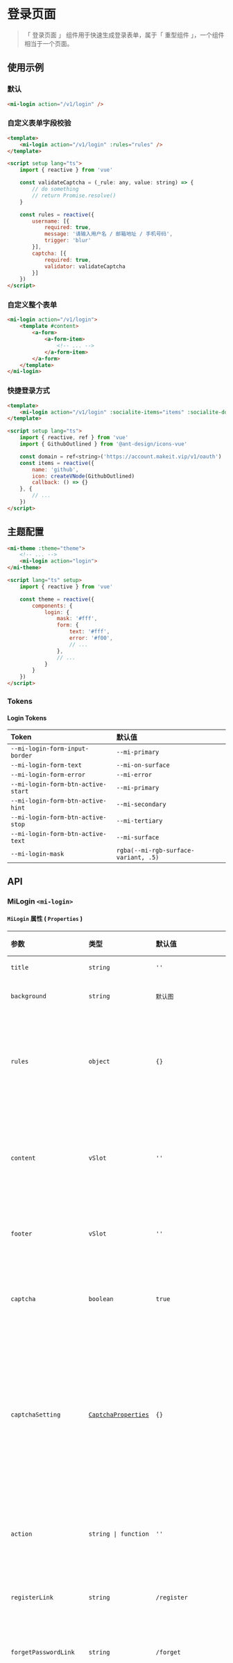 # 登录页面

> 「 登录页面 」 组件用于快速生成登录表单，属于「 重型组件 」，一个组件相当于一个页面。

## 使用示例

### 默认

```html
<mi-login action="/v1/login" />
```

### 自定义表单字段校验

```html
<template>
    <mi-login action="/v1/login" :rules="rules" />
</template>

<script setup lang="ts">
    import { reactive } from 'vue'

    const validateCaptcha = (_rule: any, value: string) => {
        // do something
        // return Promise.resolve()
    }

    const rules = reactive({
        username: [{
            required: true,
            message: '请输入用户名 / 邮箱地址 / 手机号码',
            trigger: 'blur'
        }],
        captcha: [{
            required: true,
            validator: validateCaptcha
        }]
    })
</script>
```

### 自定义整个表单

```html
<mi-login action="/v1/login">
    <template #content>
        <a-form>
            <a-form-item>
                <!-- ... -->
            </a-form-item>
        </a-form>
    </template>
</mi-login>
```

### 快捷登录方式

```html
<template>
    <mi-login action="/v1/login" :socialite-items="items" :socialite-domain="domain" />
</template>

<script setup lang="ts">
    import { reactive, ref } from 'vue'
    import { GithubOutlined } from '@ant-design/icons-vue'

    const domain = ref<string>('https://account.makeit.vip/v1/oauth')
    const items = reactive({
        name: 'github',
        icon: createVNode(GithubOutlined)
        callback: () => {}
    }, {
        // ...
    })
</script>
```

## 主题配置

```html
<mi-theme :theme="theme">
    <!-- ... -->
    <mi-login action="login">
</mi-theme>

<script lang="ts" setup>
    import { reactive } from 'vue'

    const theme = reactive({
        components: {
            login: {
                mask: '#fff',
                form: {
                    text: '#fff',
                    error: '#f00',
                    // ...
                },
                // ...
            }
        }
    })
</script>
```

### Tokens

#### Login Tokens

| Token | 默认值
| :---- | :----
| `--mi-login-form-input-border` | `--mi-primary`
| `--mi-login-form-text` | `--mi-on-surface`
| `--mi-login-form-error` | `--mi-error`
| `--mi-login-form-btn-active-start` | `--mi-primary`
| `--mi-login-form-btn-active-hint` | `--mi-secondary`
| `--mi-login-form-btn-active-stop` | `--mi-tertiary`
| `--mi-login-form-btn-active-text` | `--mi-surface`
| `--mi-login-mask` | `rgba(--mi-rgb-surface-variant, .5)`

## API

### MiLogin `<mi-login>`

#### `MiLogin` 属性 ( `Properties` )

| 参数 | 类型 | 默认值 | 说明
| :---- | :---- | :---- | :----
| `title` | `string` | `''` | 标题
| `background` | `string` | `默认图` | 背景图
| `rules` | `object` | `{}` | 表单自定义校验规则
| `content` | `vSlot` | `''` | 自定义表单内容区域
| `footer` | `vSlot` | `''` | 自定义页脚
| `captcha` | `boolean` | `true` | 是否开启验证码
| `captchaSetting` | [`CaptchaProperties`](../captcha/README.md) | `{}` | 验证码配置 ( 开启验证码后有效 )
| `action` | `string \| function` | `''` | 登录动作 ( 必填 )
| `registerLink` | `string` | `/register` | 注册链接
| `forgetPasswordLink` | `string` | `/forget` | 忘记密码链接
| `socialiteLogin` | `boolean` | `false` | 是否是社会化登录的状态
| `socialiteLoginDomain` | `string` | `https://account.makeit.vip/v1/oauth` | 社会化登录跳转链接
| `socialiteItems` | [`DropdownItem`](../dropdown/README.md) | `[]` | 社会化登录下拉选项

#### `MiLogin` 事件 ( `Events` )

| 方法 | 返回值 | 说明
| :---- | :---- | :----
| `captchaInit` | *None* | 验证码初始化后的回调事件
| `captchaChecked` | *None* | 验证码弹窗开启前的校验回调事件
| `captchaSuccess` | *None* | 验证码校验成功后的回调事件
| `afterLogin` | *None* | 登录成功后的回调事件
